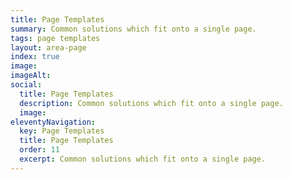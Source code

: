 ```yaml
---
title: Page Templates
summary: Common solutions which fit onto a single page.
tags: page templates
layout: area-page
index: true
image: 
imageAlt: 
social:
  title: Page Templates
  description: Common solutions which fit onto a single page.
  image:
eleventyNavigation:
  key: Page Templates
  title: Page Templates
  order: 11
  excerpt: Common solutions which fit onto a single page.
---
```

